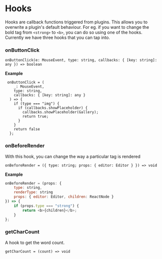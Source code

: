 # Hooks

Hooks are callback functions triggered from plugins. This allows you to overwrite a plugin's default behaviour. For eg. if you want to change the bold tag from `<strong>` to `<b>`, you can do so using one of the hooks. Currently we have three hooks that you can tap into.

### onButtonClick

```
onButtonClick(e: MouseEvent, type: string, callbacks: { [key: string]: any }) => boolean
```

**Example**

```
 onButtonClick = (
    _: MouseEvent,
    type: string,
    callbacks: { [key: string]: any }
  ) => {
    if (type === "img") {
      if (callbacks.showPlaceholder) {
        callbacks.showPlaceholder(Gallery);
        return true;
      }
    }
    return false
  };
```

### onBeforeRender

With this hook, you can change the way a particular tag is rendered

```
onBeforeRender = ({ type: string; props: { editor: Editor } }) => void
```

**Example**

```js
onBeforeRender = (props: {
    type: string,
    renderType: string
    props: { editor: Editor, children: ReactNode }
}) => {
    if (props.type === "strong") {
        return <b>{children}</b>;
    }
};
```

### getCharCount

A hook to get the word count.

```
getCharCount = (count) => void
```
